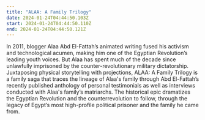 ```yaml
---
title: "ALAA: A Family Trilogy"
date: 2024-01-24T04:44:50.103Z
start: 2024-01-24T04:44:50.110Z
end: 2024-01-24T04:44:50.121Z
---
```

In 2011, blogger Alaa Abd El-Fattah’s animated writing fused his activism and technological acumen, making him one of the Egyptian Revolution’s leading youth voices. But Alaa has spent much of the decade since unlawfully imprisoned by the counter-revolutionary military dictatorship. Juxtaposing physical storytelling with projections, ALAA: A Family Trilogy is a family saga that traces the lineage of Alaa's family through Abd El-Fattah’s recently published anthology of personal testimonials as well as interviews conducted with Alaa's family’s matriarchs. The historical epic dramatizes the Egyptian Revolution and the counterrevolution to follow, through the legacy of Egypt’s most high-profile political prisoner and the family he came from.